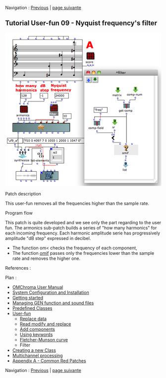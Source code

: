 Navigation : [Previous](05-Fletcher-Munson_curve "page
précédente\(Fletcher-Munson curve\)") | [page
suivante](Creating_a_new_Class "Next\(Creating a new
Class\)")
## Tutorial User-fun 09 - Nyquist frequency's filter

![](../res/uf9_a.png)

Patch description

This user-fun removes all the frequencies higher than the sample rate.

Program flow

This patch is quite developed and we see only the part regarding to the user
fun. The armonics sub-patch builds a series of "how many harmonics" for each
incoming frequency. Each harmonic amplitude serie has progressively amplitude
"dB step" expressed in decibel.

  * The function om< checks the frequency of each component,
  * The function [omif](http://support-old.ircam.fr/forum-ol-doc/om/om6-manual/co/ConditionalOps "http://support-old.ircam.fr/forum-ol-doc/om/om6-manual/co/ConditionalOps \(nouvelle fenêtre\)") passes only the frequencies lower than the sample rate and removes the higher one.

References :

Plan :

  * [OMChroma User Manual](OMChroma)
  * [System Configuration and Installation](Installation)
  * [Getting started](Getting_Started)
  * [Managing GEN function and sound files](Managing_GEN_function_and_sound_files)
  * [Predefined Classes](Predefined_classes)
  * [User-fun](User-fun)
    * [Replace data](01-Replace_data)
    * [Read modify and replace](02-Read_modify_and_replace)
    * [Add components](03-Add_components)
    * [Using keywords](04-Using_keywords)
    * [Fletcher-Munson curve](05-Fletcher-Munson_curve)
    * Filter
  * [Creating a new Class](Creating_a_new_Class)
  * [Multichannel processing](06-Multichannel_processing)
  * [Appendix A - Common Red Patches](A-Appendix-A_Common_red_patches)

Navigation : [Previous](05-Fletcher-Munson_curve "page
précédente\(Fletcher-Munson curve\)") | [page
suivante](Creating_a_new_Class "Next\(Creating a new
Class\)")
